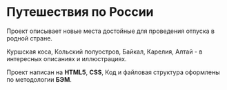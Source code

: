 # Путешествия по России

Проект описывает новые места достойные для проведения отпуска в родной стране.

Куршская коса, Кольский полуостров, Байкал, Карелия, Алтай - в интересных описаниях и иллюстрациях.

Проект написан на **HTML5**, **CSS**, Код и файловая структура оформлены по методологии **БЭМ**.


